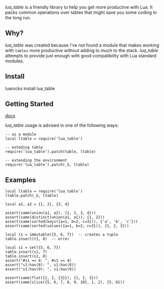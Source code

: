 *lua_table* is a friendly library to help you get more productive with Lua. It packs
common operations over tables that might save you some coding in the long run.

## Why?

*lua_table* was created because I've not found a module that makes working
with `tables` more productive without adding to much to the stack. *lua_table*
attempts to provide just enough with good compatibility with Lua standard modules.

## Install

luarocks install lua_table

## Getting Started

[docs](https://github.com/italomaia/lua_table/blob/master/docs/index.html)

*lua_table* usage is advised in one of the following ways:

```
-- as a module
local ltable = require('lua_table')

-- exteding table
require('lua_table').patch(table, ltable)

-- extending the environment
require('lua_table').patch(_G, ltable)
```

## Examples

```
local ltable = require('lua_table')
ltable.patch(_G, ltable)

local a1, a2 = {1, 2}, {3, 4}

assert(same(union(a1, a2), {1, 2, 3, 4}))
assert(same(distinct(union(a1, a1)), {1, 2}))
assert(same(sorted(keys({a=1, b=2, c=3})), {'a', 'b', 'c'}))
assert(same(sorted(values({a=1, b=2, c=3})), {1, 2, 3}))

local t1 = immutable({5, 6, 7})  -- creates a tuple
table.insert(t1, 8)  -- error

local s1 = set({5, 6, 7})
table.insert(s1, 7)
table.insert(s1, 8)
assert("#s1 == 4: ", #s1 == 4)
assert("s1:has(8): ", s1:has(8))
assert("s1:has(9): ", s1:has(9))

assert(same(flat({1, 2, {3}}), {1, 2, 3}))
assert(same(slice({5, 6, 7, 8, 9, 10}, 1, 2), {5, 6}))
```
